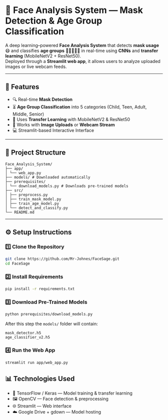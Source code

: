 # 🧩 Face Analysis System — Mask Detection & Age Group Classification

A deep learning–powered **Face Analysis System** that detects **mask usage** 😷 and classifies **age groups** 👶🧒🧑👨‍🦳 in real-time using **CNNs** and **transfer learning** (MobileNetV2 + ResNet50).  
Deployed through a **Streamlit web app**, it allows users to analyze uploaded images or live webcam feeds.

---

## 🌟 Features
- 🔍 Real-time **Mask Detection**
- ⏳ **Age Group Classification** into 5 categories (Child, Teen, Adult, Middle, Senior)
- 🧠 Uses **Transfer Learning** with MobileNetV2 & ResNet50
- 🎥 Works with **Image Uploads** or **Webcam Stream**
- 💻 Streamlit-based Interactive Interface

---

## 🧰 Project Structure
```
Face_Analysis_System/
├── app/
│ └── web_app.py
├── models/ # Downloaded automatically
├── prerequisites/
│ └── download_models.py # Downloads pre-trained models
├── src/
│ ├── preprocess.py
│ ├── train_mask_model.py
│ ├── train_age_model.py
│ └── detect_and_classify.py
└── README.md
```

---

## ⚙️ Setup Instructions

### 1️⃣ Clone the Repository
```bash
git clone https://github.com/Mr-Johnes/FaceSage.git
cd FaceSage
```

### 2️⃣ Install Requirements
```bash
pip install -r requirements.txt
```

### 3️⃣ Download Pre-Trained Models
```bash
python prerequisites/download_models.py
```

After this step the ```models/``` folder will contain:
```
mask_detector.h5
age_classifier_v2.h5
```

### 4️⃣ Run the Web App
```bash
streamlit run app/web_app.py
```

## 📊 Technologies Used

- 🧠 TensorFlow / Keras — Model training & transfer learning
- 🖼 OpenCV — Face detection & preprocessing
- 🌐 Streamlit — Web interface
- ☁️ Google Drive + gdown — Model hosting

